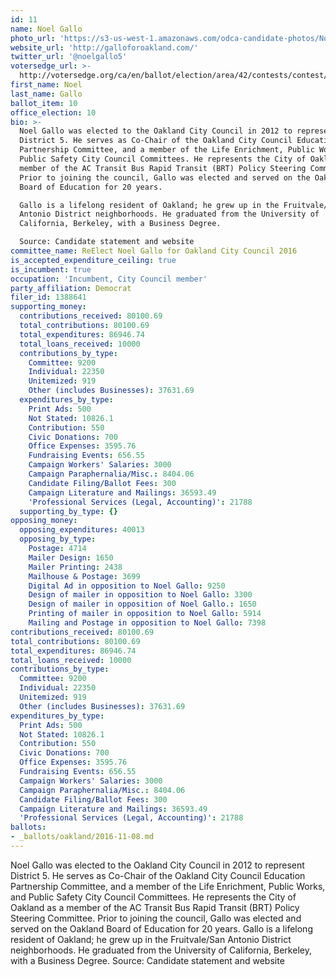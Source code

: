 ```yaml
---
id: 11
name: Noel Gallo
photo_url: 'https://s3-us-west-1.amazonaws.com/odca-candidate-photos/Noel-Gallo.png'
website_url: 'http://galloforoakland.com/'
twitter_url: '@noelgallo5'
votersedge_url: >-
  http://votersedge.org/ca/en/ballot/election/area/42/contests/contest/13237/candidate/130759?&county=Alameda%20County&election_authority_id=1
first_name: Noel
last_name: Gallo
ballot_item: 10
office_election: 10
bio: >-
  Noel Gallo was elected to the Oakland City Council in 2012 to represent
  District 5. He serves as Co-Chair of the Oakland City Council Education
  Partnership Committee, and a member of the Life Enrichment, Public Works, and
  Public Safety City Council Committees. He represents the City of Oakland as a
  member of the AC Transit Bus Rapid Transit (BRT) Policy Steering Committee.
  Prior to joining the council, Gallo was elected and served on the Oakland
  Board of Education for 20 years. 

  Gallo is a lifelong resident of Oakland; he grew up in the Fruitvale/San
  Antonio District neighborhoods. He graduated from the University of
  California, Berkeley, with a Business Degree. 

  Source: Candidate statement and website
committee_name: ReElect Noel Gallo for Oakland City Council 2016
is_accepted_expenditure_ceiling: true
is_incumbent: true
occupation: 'Incumbent, City Council member'
party_affiliation: Democrat
filer_id: 1388641
supporting_money:
  contributions_received: 80100.69
  total_contributions: 80100.69
  total_expenditures: 86946.74
  total_loans_received: 10000
  contributions_by_type:
    Committee: 9200
    Individual: 22350
    Unitemized: 919
    Other (includes Businesses): 37631.69
  expenditures_by_type:
    Print Ads: 500
    Not Stated: 10826.1
    Contribution: 550
    Civic Donations: 700
    Office Expenses: 3595.76
    Fundraising Events: 656.55
    Campaign Workers' Salaries: 3000
    Campaign Paraphernalia/Misc.: 8404.06
    Candidate Filing/Ballot Fees: 300
    Campaign Literature and Mailings: 36593.49
    'Professional Services (Legal, Accounting)': 21788
  supporting_by_type: {}
opposing_money:
  opposing_expenditures: 40013
  opposing_by_type:
    Postage: 4714
    Mailer Design: 1650
    Mailer Printing: 2438
    Mailhouse & Postage: 3699
    Digital Ad in opposition to Noel Gallo: 9250
    Design of mailer in opposition to Noel Gallo: 3300
    Design of mailer in opposition of Noel Gallo.: 1650
    Printing of mailer in opposition to Noel Gallo: 5914
    Mailing and Postage in opposition to Noel Gallo: 7398
contributions_received: 80100.69
total_contributions: 80100.69
total_expenditures: 86946.74
total_loans_received: 10000
contributions_by_type:
  Committee: 9200
  Individual: 22350
  Unitemized: 919
  Other (includes Businesses): 37631.69
expenditures_by_type:
  Print Ads: 500
  Not Stated: 10826.1
  Contribution: 550
  Civic Donations: 700
  Office Expenses: 3595.76
  Fundraising Events: 656.55
  Campaign Workers' Salaries: 3000
  Campaign Paraphernalia/Misc.: 8404.06
  Candidate Filing/Ballot Fees: 300
  Campaign Literature and Mailings: 36593.49
  'Professional Services (Legal, Accounting)': 21788
ballots:
- _ballots/oakland/2016-11-08.md
---
```

Noel Gallo was elected to the Oakland City Council in 2012 to represent District 5. He serves as Co-Chair of the Oakland City Council Education Partnership Committee, and a member of the Life Enrichment, Public Works, and Public Safety City Council Committees. He represents the City of Oakland as a member of the AC Transit Bus Rapid Transit (BRT) Policy Steering Committee. Prior to joining the council, Gallo was elected and served on the Oakland Board of Education for 20 years. 
Gallo is a lifelong resident of Oakland; he grew up in the Fruitvale/San Antonio District neighborhoods. He graduated from the University of California, Berkeley, with a Business Degree. 
Source: Candidate statement and website
